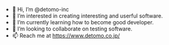 - 👋 Hi, I’m @detomo-inc
- 👀 I’m interested in creating interesting and userful software.
- 🌱 I’m currently learning how to become good developer.
- 💞️ I’m looking to collaborate on testing software.
- 📫 Reach me at https://www.detomo.co.jp/

<!---
detomo-inc/detomo-inc is a ✨ special ✨ repository because its `README.md` (this file) appears on your GitHub profile.
You can click the Preview link to take a look at your changes.
--->
